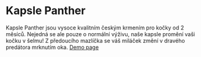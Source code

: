 # Kapsle Panther
Kapsle Panther jsou vysoce kvalitním českým krmením pro kočky od 2 měsíců. Nejedná se ale pouze o normální výživu, naše kapsle promění vaši kočku v šelmu! Z předoucího mazlíčka se váš miláček změní v dravého predátora mrknutím oka.
[Demo page](novyradek.github.io)
